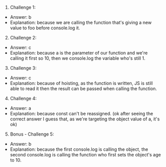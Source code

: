 1. Challenge 1:
  - Answer: b
  - Explanation: because we are calling the function that's giving a new value to foo before console.log it.


2. Challenge 2:
  - Answer: c
  - Explanation: because a is the parameter of our function and we're calling it first so 10, then we
  console.log the variable who's still 1.


3. Challenge 3:
  - Answer: c
  - Explanation: because of hoisting, as the function is written, JS is still able to read it then the result can be passed when calling the function.


4. Challenge 4:
  - Answer: a
  - Explanation: because const can't be reassigned. (ok after seeing the correct answer I guess that, as we're targeting the object value of a, it's ok)


5. Bonus - Challenge 5:
  - Answer: b
  - Explanation: because the first console.log is calling the object, the second console.log is calling the function who first sets the object's age to 10.
